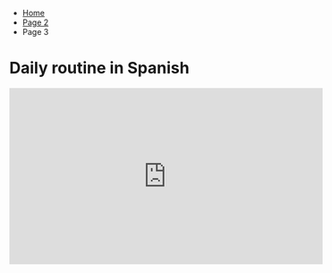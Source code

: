 <ul class="breadcrumb">
  <li><a href="index.html">Home</a></li>
  <li><a href="page2.html">Page 2</a></li>
  <li>Page 3</li>
</ul>


<h1> Daily routine in Spanish </h1>
<iframe width="560" height="315" src="https://www.youtube.com/embed/VjZ0HasQmdc" frameborder="0" allowfullscreen></iframe>
